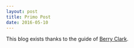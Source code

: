 ```yaml
---
layout: post
title: Primo Post
date: 2016-05-10
---
```


This blog exists thanks to the guide of [Berry Clark](https://github.com/barryclark/jekyll-now).


